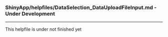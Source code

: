### ShinyApp/helpfiles/DataSelection_DataUploadFileInput.md - Under Development

***

This helpfile is under not finished yet

